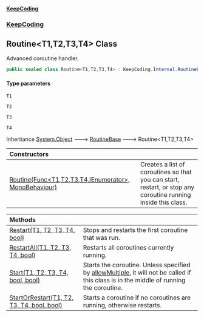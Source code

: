 #### [KeepCoding](index.md 'index')
### [KeepCoding](KeepCoding.md 'KeepCoding')
## Routine&lt;T1,T2,T3,T4&gt; Class
Advanced coroutine handler.   
```csharp
public sealed class Routine<T1,T2,T3,T4> : KeepCoding.Internal.RoutineBase
```
#### Type parameters
<a name='KeepCoding_Routine_T1_T2_T3_T4__T1'></a>
`T1`  
  
<a name='KeepCoding_Routine_T1_T2_T3_T4__T2'></a>
`T2`  
  
<a name='KeepCoding_Routine_T1_T2_T3_T4__T3'></a>
`T3`  
  
<a name='KeepCoding_Routine_T1_T2_T3_T4__T4'></a>
`T4`  
  

Inheritance [System.Object](https://docs.microsoft.com/en-us/dotnet/api/System.Object 'System.Object') &#129106; [RoutineBase](KeepCoding_Internal_RoutineBase.md 'KeepCoding.Internal.RoutineBase') &#129106; Routine&lt;T1,T2,T3,T4&gt;  

| Constructors | |
| :--- | :--- |
| [Routine(Func&lt;T1,T2,T3,T4,IEnumerator&gt;, MonoBehaviour)](KeepCoding_Routine_T1_T2_T3_T4__Routine(System_Func_T1_T2_T3_T4_System_Collections_IEnumerator__MonoBehaviour).md 'KeepCoding.Routine&lt;T1,T2,T3,T4&gt;.Routine(System.Func&lt;T1,T2,T3,T4,System.Collections.IEnumerator&gt;, MonoBehaviour)') | Creates a list of coroutines so that you can start, restart, or stop any coroutine running inside this class.<br/> |

| Methods | |
| :--- | :--- |
| [Restart(T1, T2, T3, T4, bool)](KeepCoding_Routine_T1_T2_T3_T4__Restart(T1_T2_T3_T4_bool).md 'KeepCoding.Routine&lt;T1,T2,T3,T4&gt;.Restart(T1, T2, T3, T4, bool)') | Stops and restarts the first coroutine that was run.<br/> |
| [RestartAll(T1, T2, T3, T4, bool)](KeepCoding_Routine_T1_T2_T3_T4__RestartAll(T1_T2_T3_T4_bool).md 'KeepCoding.Routine&lt;T1,T2,T3,T4&gt;.RestartAll(T1, T2, T3, T4, bool)') | Restarts all coroutines currently running.<br/> |
| [Start(T1, T2, T3, T4, bool, bool)](KeepCoding_Routine_T1_T2_T3_T4__Start(T1_T2_T3_T4_bool_bool).md 'KeepCoding.Routine&lt;T1,T2,T3,T4&gt;.Start(T1, T2, T3, T4, bool, bool)') | Starts the coroutine. Unless specified by [allowMultiple](KeepCoding_Routine_T1_T2_T3_T4__Start(T1_T2_T3_T4_bool_bool).md#KeepCoding_Routine_T1_T2_T3_T4__Start(T1_T2_T3_T4_bool_bool)_allowMultiple 'KeepCoding.Routine&lt;T1,T2,T3,T4&gt;.Start(T1, T2, T3, T4, bool, bool).allowMultiple'), it will not be called if this class is in the middle of running the coroutine.<br/> |
| [StartOrRestart(T1, T2, T3, T4, bool, bool)](KeepCoding_Routine_T1_T2_T3_T4__StartOrRestart(T1_T2_T3_T4_bool_bool).md 'KeepCoding.Routine&lt;T1,T2,T3,T4&gt;.StartOrRestart(T1, T2, T3, T4, bool, bool)') | Starts a coroutine if no coroutines are running, otherwise restarts.<br/> |

